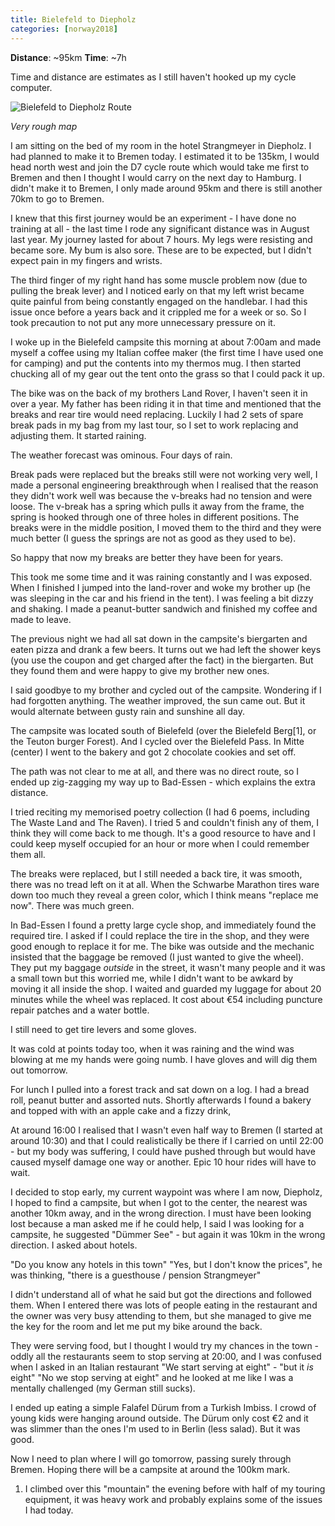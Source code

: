 ```yaml
---
title: Bielefeld to Diepholz
categories: [norway2018]
---
```


**Distance**: ~95km
**Time**: ~7h

Time and distance are estimates as I still haven't hooked up my cycle
computer.

![Bielefeld to Diepholz Route](/images/norway/2018-06-21-map.png)

*Very rough map*

I am sitting on the bed of my room in the hotel Strangmeyer in
Diepholz. I had planned to make it to Bremen today. I estimated it to be
135km, I would head north west and join the D7 cycle route which would take me
first to Bremen and then I thought I would carry on the next day to Hamburg. I
didn't make it to Bremen, I only made around 95km and there is still another
70km to go to Bremen.

I knew that this first journey would be an experiment - I have done no
training at all - the last time I rode any significant distance was in
August last year. My journey lasted for about 7 hours. My legs were resisting
and became sore. My bum is also sore. These are to be expected, but I didn't
expect pain in my fingers and wrists.

The third finger of my right hand has some muscle problem now (due to pulling
the break lever) and I noticed early on that my left wrist became quite
painful from being constantly engaged on the handlebar. I had this issue once
before a years back and it crippled me for a week or so. So I took precaution
to not put any more unnecessary pressure on it.

I woke up in the Bielefeld campsite this morning at about 7:00am and made
myself a coffee using my Italian coffee maker (the first time I have used one
for camping) and put the contents into my thermos mug. I then started chucking
all of my gear out the tent onto the grass so that I could pack it up.

The bike was on the back of my brothers Land Rover, I haven't seen it in over a
year. My father has been riding it in that time and mentioned that the breaks and
rear tire would need replacing. Luckily I had 2 sets of spare break pads in my
bag from my last tour, so I set to work replacing and adjusting them. It
started raining.

The weather forecast was ominous. Four days of rain.

Break pads were replaced but the breaks still were not working very well, I
made a personal engineering breakthrough when I realised that the reason they
didn't work well was because the v-breaks had no tension and were
loose. The v-break has a spring which pulls it away from the frame, the spring
is hooked through one of three holes in different positions. The breaks were
in the middle position, I moved them to the third and they were much better (I
guess the springs are not as good as they used to be).

So happy that now my breaks are better they have been for years.

This took me some time and it was raining constantly and I was exposed. When I
finished I jumped into the land-rover and woke my brother up (he was sleeping
in the car and his friend in the tent). I was feeling a bit dizzy and shaking.
I made a peanut-butter sandwich and finished my coffee and made to leave.

The previous night we had all sat down in the campsite's biergarten and eaten
pizza and drank a few beers. It turns out we had left the shower keys (you
use the coupon and get charged after the fact) in the biergarten. But they
found them and were happy to give my brother new ones.

I said goodbye to my brother and cycled out of the campsite. Wondering if I
had forgotten anything. The weather improved, the sun came out. But it would
alternate between gusty rain and sunshine all day.

The campsite was located south of Bielefeld (over the Bielefeld Berg[1], or the
Teuton burger Forest). And I cycled over the Bielefeld Pass. In Mitte
(center) I went to the bakery and got 2 chocolate cookies and set off.

The path was not clear to me at all, and there was no direct route, so I ended
up zig-zagging my way up to Bad-Essen - which explains the extra
distance.

I tried reciting my memorised poetry collection (I had 6 poems, including The
Waste Land and The Raven). I tried 5 and couldn't finish any of them, I think
they will come back to me though. It's a good resource to have and I could
keep myself occupied for an hour or more when I could remember them all.

The breaks were replaced, but I still needed a back tire, it was smooth, there
was no tread left on it at all. When the Schwarbe Marathon tires ware down too
much they reveal a green color, which I think means "replace me now". There
was much green.

In Bad-Essen I found a pretty large cycle shop, and immediately found the
required tire. I asked if I could replace the tire in the shop, and they were
good enough to replace it for me. The bike was outside and the mechanic
insisted that the baggage be removed (I just wanted to give the wheel). They
put my baggage _outside_ in the street, it wasn't many people and it was a
small town but this worried me, while I didn't want to be awkard by moving it
all inside the shop. I waited and guarded my luggage for about 20 minutes
while the wheel was replaced. It cost about €54 including puncture repair
patches and a water bottle.

I still need to get tire levers and some gloves.

It was cold at points today too, when it was raining and the wind was blowing
at me my hands were going numb. I have gloves and will dig them out tomorrow.

For lunch I pulled into a forest track and sat down on a log. I had a
bread roll, peanut butter and assorted nuts. Shortly afterwards I found a
bakery and topped with with an apple cake and a fizzy drink,

At around 16:00 I realised that I wasn't even half way to Bremen (I started at
around 10:30) and that I could realistically be there if I carried on until
22:00 - but my body was suffering, I could have pushed through but would have
caused myself damage one way or another. Epic 10 hour rides will have to wait.

I decided to stop early, my current waypoint was where I am now, Diepholz, I
hoped to find a campsite, but when I got to the center, the nearest was
another 10km away, and in the wrong direction. I must have been looking lost
because a man asked me if he could help, I said I was looking for a campsite,
he suggested "Dümmer See" - but again it was 10km in the wrong direction. I
asked about hotels.

"Do you know any hotels in this town"
"Yes, but I don't know the prices", he was thinking, "there is a guesthouse /
pension Strangmeyer"

I didn't understand all of what he said but got the directions and followed
them. When I entered there was lots of people eating in the restaurant and the
owner was very busy attending to them, but she managed to give me the key for
the room and let me put my bike around the back.

They were serving food, but I thought I would try my chances in the town -
oddly all the restaurants seem to stop serving at 20:00, and I was confused
when I asked in an Italian restaurant "We start serving at eight" - "but it
_is_ eight" "No we stop serving at eight" and he looked at me like I was a
mentally challenged (my German still sucks).

I ended up eating a simple Falafel Dürum from a Turkish Imbiss. I crowd of
young kids were hanging around outside. The Dürum only cost €2 and it was
slimmer than the ones I'm used to in Berlin (less salad). But it was good.

Now I need to plan where I will go tomorrow, passing surely through Bremen.
Hoping there will be a campsite at around the 100km mark.

1. I climbed over this "mountain" the evening before with half of my touring
equipment, it was heavy work and probably explains some of the issues I had
today.
